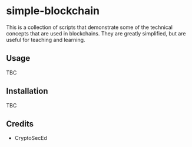 # simple-blockchain
This is a collection of scripts that demonstrate some of the technical concepts that are used in blockchains. They are greatly simplified, but are useful for teaching and learning.

## Usage

TBC

## Installation

TBC

## Credits

 - CryptoSecEd